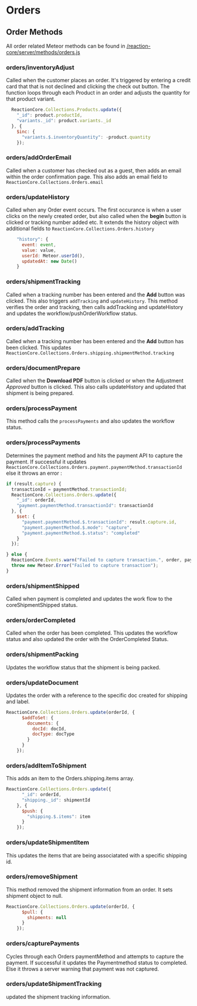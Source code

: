 # Orders
## Order Methods
All order related Meteor methods can be found in [/reaction-core/server/methods/orders.js](https://github.com/reactioncommerce/reaction-core/server/methods/orders.js)

### orders/inventoryAdjust
Called when the customer places an order. It's triggered by entering a credit card that that is not declined and clicking the check out button. The function loops through each Product in an order and adjusts the quantity for that product variant.

```javascript
  ReactionCore.Collections.Products.update({
    "_id": product.productId,
    "variants._id": product.variants._id
  }, {
    $inc: {
      "variants.$.inventoryQuantity": -product.quantity
    });
```

### orders/addOrderEmail
Called when a customer has checked out as a guest, then adds an email within the order confirmation page. This also adds an email field to `ReactionCore.Collections.Orders.email`

### orders/updateHistory
Called when any Order event occurs. The first occurance is when a user clicks on the newly created order, but also called  when the **begin** button is clicked or tracking number added etc. It extends the history object with additional fields to `ReactionCore.Collections.Orders.history`

```javascript
    "history": {
      event: event,
      value: value,
      userId: Meteor.userId(),
      updatedAt: new Date()
    }
```

### orders/shipmentTracking
Called when a tracking number has been entered and the **Add** button was clicked. This also triggers `addTracking` and `updateHistory`. This method verifies the order and tracking, then calls addTracking and updateHistory and updates the workflow/pushOrderWorkflow status.

### orders/addTracking
Called when a tracking number has been entered and the **Add** button has been clicked.  This updates `ReactionCore.Collections.Orders.shipping.shipmentMethod.tracking`

### orders/documentPrepare
Called when the **Download PDF** button is clicked or when the Adjustment _Approved_ button is clicked. This also calls updateHistory and updated that shipment is being prepared.

### orders/processPayment
This method calls the `processPayments` and also updates the workflow status.

### orders/processPayments
Determines the payment method and hits the payment API to capture the payment. If successful it updates `ReactionCore.Collections.Orders.payment.paymentMethod.transactionId` else it throws an error :

```javascript
if (result.capture) {
  transactionId = paymentMethod.transactionId;
  ReactionCore.Collections.Orders.update({
    "_id": orderId,
    "payment.paymentMethod.transactionId": transactionId
  }, {
    $set: {
      "payment.paymentMethod.$.transactionId": result.capture.id,
      "payment.paymentMethod.$.mode": "capture",
      "payment.paymentMethod.$.status": "completed"
    }
  });

} else {
  ReactionCore.Events.warn("Failed to capture transaction.", order, paymentMethod.transactionId);
  throw new Meteor.Error("Failed to capture transaction");
}
```

### orders/shipmentShipped
Called when payment is completed and updates the work flow to the coreShipmentShipped status.

### orders/orderCompleted
Called when the order has been completed. This updates the workflow status and also updated the order with the OrderCompleted Status.

### orders/shipmentPacking
Updates the workflow status that the shipment is being packed.

### orders/updateDocument
Updates the order with a reference to the specific doc created for shipping and label.

```javascript
ReactionCore.Collections.Orders.update(orderId, {
      $addToSet: {
        documents: {
          docId: docId,
          docType: docType
        }
      }
    });
```

### orders/addItemToShipment
This adds an item to the Orders.shipping.items array.

```javascript
ReactionCore.Collections.Orders.update({
      "_id": orderId,
      "shipping._id": shipmentId
    }, {
      $push: {
        "shipping.$.items": item
      }
    });
```

### orders/updateShipmentItem
This updates the items that are being associatated with a specific shipping id.

### orders/removeShipment
This method removed the shipment information from an order. It sets shipment object to null.

```javascript
ReactionCore.Collections.Orders.update(orderId, {
      $pull: {
        shipments: null
      }
    });
```

### orders/capturePayments
Cycles through each Orders paymentMethod and attempts to capture the payment. If successful it updates the Paymentmethod status to completed. Else it throws a server warning that payment was not captured.

### orders/updateShipmentTracking
updated the shipment tracking information.
